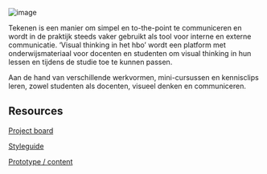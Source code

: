 ![image](https://user-images.githubusercontent.com/1061632/191292733-fe7516d2-aaf9-4fc6-bbed-14fbd9d26dd5.png)


Tekenen is een manier om simpel en to-the-point te communiceren en wordt in de praktijk steeds vaker gebruikt als tool voor interne en externe communicatie. ‘Visual thinking in het hbo’ wordt een platform met onderwijsmateriaal voor docenten en studenten om visual thinking in hun lessen en tijdens de studie toe te kunnen passen.

Aan de hand van verschillende werkvormen, mini-cursussen en kennisclips leren, zowel studenten als docenten, visueel denken en communiceren.

## Resources
[Project board](https://github.com/orgs/fdnd-agency/projects/7) 

[Styleguide](https://github.com/fdnd-projects/visual-thinking/blob/0bcfc55d8c25483d18e5c6629ad7fa7e99ca7b51/vtHBO-styleguide-v1.pdf)  

[Prototype / content](https://www.figma.com/proto/BcmZb4clafkTX1UM1GN3F2/Prototype-v3-Visual-Thinking-in-het-HBO?node-id=21%3A995&starting-point-node-id=21%3A995&scaling=scale-down)  
